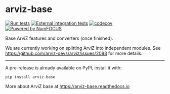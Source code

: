 # arviz-base

[![Run tests](https://github.com/arviz-devs/arviz-base/actions/workflows/test.yml/badge.svg)](https://github.com/arviz-devs/arviz-base/actions/workflows/test.yml)
[![External integration tests](https://dev.azure.com/ArviZ/ArviZ/_apis/build/status%2Farviz-devs.arviz-base?branchName=main)](https://dev.azure.com/ArviZ/ArviZ/_build/latest?definitionId=3&branchName=main)
[![codecov](https://codecov.io/gh/arviz-devs/arviz-base/branch/main/graph/badge.svg?token=RDT6XAA8U2)](https://codecov.io/gh/arviz-devs/arviz-base)
[![Powered by NumFOCUS](https://img.shields.io/badge/powered%20by-NumFOCUS-orange.svg?style=flat&colorA=E1523D&colorB=007D8A)](https://numfocus.org)

Base ArviZ features and converters (once finished).

We are currently working on splitting ArviZ into independent modules.
See https://github.com/arviz-devs/arviz/issues/2088 for more details.

---

A pre-release is already available on PyPI, install it with:

```
pip install arviz-base
```

More about ArviZ base at https://arviz-base.readthedocs.io
